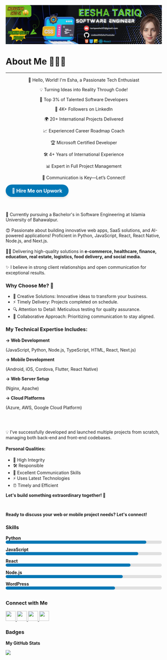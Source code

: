 <div style="display: flex; justify-content: center;">
  <img src="Professional LinkedIn Banner.png" width="800px" />
</div>

<h1>About Me 👨‍💻✨</h1>
<hr />

<div style="text-align: center;">
  <p>🌟 Hello, World! I'm Esha, a Passionate Tech Enthusiast</p>
  <p>💡 Turning Ideas into Reality Through Code!</p>
  <p>🚀 Top 3% of Talented Software Developers</p>
  <p>👥 4K+ Followers on LinkedIn</p>
  <p>🌍 20+ International Projects Delivered</p>
  <p>📈 Experienced Career Roadmap Coach</p>
  <p>🏆 Microsoft Certified Developer</p>
  <p>🛠️ 4+ Years of International Experience</p>
  <p>📊 Expert in Full Project Management</p>
  <p>💬 Communication is Key—Let’s Connect!</p>
</div>

<a href="https://www.upwork.com/freelancers/eeshat3" target="_blank" style="
  display: inline-block;
  background-color: #0077b5;
  color: white;
  padding: 10px 20px;
  border-radius: 25px;
  text-align: center;
  text-decoration: none;
  font-size: 16px;
  font-weight: bold;
  cursor: pointer;
  box-shadow: 0 4px 6px rgba(0, 0, 0, 0.1);
  transition: transform 0.2s, box-shadow 0.2s;
">
  🚀 Hire Me on Upwork
</a>

<br /><br />
📍 Currently pursuing a Bachelor's in Software Engineering at Islamia University of Bahawalpur.
<br /><br />
😍 Passionate about building innovative web apps, SaaS solutions, and AI-powered applications! Proficient in Python, JavaScript, React, React Native, Node.js, and Next.js.
<br /><br />
🙌🏻 Delivering high-quality solutions in <strong>e-commerce, healthcare, finance, education, real estate, logistics, food delivery, and social media.</strong>
<br /><br />
✨ I believe in strong client relationships and open communication for exceptional results.

<h3>Why Choose Me? 🤔</h3>
<ul>
  <li>🌈 Creative Solutions: Innovative ideas to transform your business.</li>
  <li>⚡ Timely Delivery: Projects completed on schedule.</li>
  <li>🔍 Attention to Detail: Meticulous testing for quality assurance.</li>
  <li>🤝 Collaborative Approach: Prioritizing communication to stay aligned.</li>
</ul>

<h3>My Technical Expertise Includes:</h3>
<div style="display: block;">
  <strong>→ Web Development</strong>  
  <p>(JavaScript, Python, Node.js, TypeScript, HTML, React, Next.js)</p>

  <strong>→ Mobile Development</strong>  
  <p>(Android, iOS, Cordova, Flutter, React Native)</p>

  <strong>→ Web Server Setup</strong>  
  <p>(Nginx, Apache)</p>

  <strong>→ Cloud Platforms</strong>  
  <p>(Azure, AWS, Google Cloud Platform)</p>
</div>
<br /><br />

💡 I’ve successfully developed and launched multiple projects from scratch, managing both back-end and front-end codebases.
<br />

<h4>Personal Qualities:</h4>
<ul>
  <li>🔑 High Integrity</li>  
  <li>🛠 Responsible</li>  
  <li>💬 Excellent Communication Skills</li>  
  <li>⚡ Uses Latest Technologies</li>  
  <li>⏰ Timely and Efficient</li>
</ul>

<p><strong>Let's build something extraordinary together! 🌟</strong></p> 
<br /> 

**Ready to discuss your web or mobile project needs? Let's connect!**

<h3>Skills</h3>
<div style="display: flex; flex-direction: column;">
  <div style="margin-bottom: 10px;">
    <strong>Python</strong>
    <div style="background-color: #e0e0e0; border-radius: 5px;">
      <div style="width: 90%; background-color: #0077b5; height: 10px; border-radius: 5px;"></div>
    </div>
  </div>
  <div style="margin-bottom: 10px;">
    <strong>JavaScript</strong>
    <div style="background-color: #e0e0e0; border-radius: 5px;">
      <div style="width: 85%; background-color: #0077b5; height: 10px; border-radius: 5px;"></div>
    </div>
  </div>
  <div style="margin-bottom: 10px;">
    <strong>React</strong>
    <div style="background-color: #e0e0e0; border-radius: 5px;">
      <div style="width: 80%; background-color: #0077b5; height: 10px; border-radius: 5px;"></div>
    </div>
  </div>
  <div style="margin-bottom: 10px;">
    <strong>Node.js</strong>
    <div style="background-color: #e0e0e0; border-radius: 5px;">
      <div style="width: 75%; background-color: #0077b5; height: 10px; border-radius: 5px;"></div>
    </div>
  </div>
  <div style="margin-bottom: 10px;">
    <strong>WordPress</strong>
    <div style="background-color: #e0e0e0; border-radius: 5px;">
      <div style="width: 70%; background-color: #0077b5; height: 10px; border-radius: 5px;"></div>
    </div>
  </div>
</div>

<h3>Connect with Me</h3>
<p align="left"> 
  <a href="https://www.github.com/codewithEshaYoutube" target="_blank" rel="noreferrer"> 
    <img src="https://raw.githubusercontent.com/danielcranney/readme-generator/main/public/icons/socials/github.svg" width="32" height="32" />
  </a> 
  <a href="https://www.linkedin.com/in/esha-tariqdev" target="_blank" rel="noreferrer"> 
    <img src="https://raw.githubusercontent.com/danielcranney/readme-generator/main/public/icons/socials/linkedin.svg" width="32" height="32" />
  </a> 
  <a href="https://stackoverflow.com/users/24487713/developer-esha" target="_blank" rel="noreferrer"> 
    <img src="https://raw.githubusercontent.com/danielcranney/readme-generator/main/public/icons/socials/stackoverflow.svg" width="32" height="32" />
  </a> 
  <a href="https://twitter.com/yourprofile" target="_blank" rel="noreferrer"> 
    <img src="https://raw.githubusercontent.com/danielcranney/readme-generator/main/public/icons/socials/twitter.svg" width="32" height="32" />
  </a>
</p>

<h3>Badges</h3>
<p><b>My GitHub Stats</b></p>
<a href="http://www.github.com/codewithEshaYoutube">
  <img src="https://github-readme-streak-stats.herokuapp.com/?user=hafizasad419&stroke=ffffff&background=1c1917&ring=0891b2&fire=0891b2&currStreakNum=ffffff&currStreakLabel=0891b2&sideNums=ffffff&sideLabels=ffffff&dates=ffffff&hide_border=true" />
</a>

